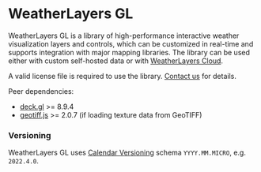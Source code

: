 # WeatherLayers GL

WeatherLayers GL is a library of high-performance interactive weather visualization layers and controls, which can be customized in real-time and supports integration with major mapping libraries. The library can be used either with custom self-hosted data or with [WeatherLayers Cloud](../weatherlayers-cloud/).

A valid license file is required to use the library. [Contact us](mailto:support@weatherlayers.com) for details.

Peer dependencies:

* [deck.gl](https://deck.gl) >= 8.9.4
* [geotiff.js](https://github.com/geotiffjs/geotiff.js/) >= 2.0.7 (if loading texture data from GeoTIFF)

### Versioning

WeatherLayers GL uses [Calendar Versioning](https://calver.org/) schema `YYYY.MM.MICRO`, e.g. `2022.4.0`.
